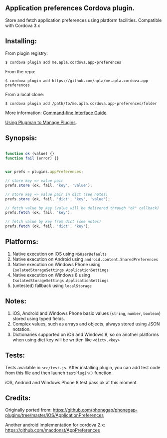 Application preferences Cordova plugin.
-----------------------

Store and fetch application preferences using platform facilities.
Compatible with Cordova 3.x

Installing:
---

From plugin registry:

    $ cordova plugin add me.apla.cordova.app-preferences

From the repo:

    $ cordova plugin add https://github.com/apla/me.apla.cordova.app-preferences

From a local clone:

    $ cordova plugin add /path/to/me.apla.cordova.app-preferences/folder


More information:
[Command-line Interface Guide](http://cordova.apache.org/docs/en/edge/guide_cli_index.md.html#The%20Command-line%20Interface).

[Using Plugman to Manage Plugins](http://cordova.apache.org/docs/en/edge/guide_plugin_ref_plugman.md.html).


Synopsis:
---

```javascript

function ok (value) {}
function fail (error) {}


var prefs = plugins.appPreferences;

// store key => value pair
prefs.store (ok, fail, 'key', 'value');

// store key => value pair in dict (see notes)
prefs.store (ok, fail, 'dict', 'key', 'value');

// fetch value by key (value will be delivered through "ok" callback)
prefs.fetch (ok, fail, 'key');

// fetch value by key from dict (see notes)
prefs.fetch (ok, fail, 'dict', 'key');
```

Platforms:
---
1. Native execution on iOS using `NSUserDefaults`
1. Native execution on Android using `android.content.SharedPreferences`
1. Native execution on Windows Phone using `IsolatedStorageSettings.ApplicationSettings`
1. Native execution on Windows 8 using `IsolatedStorageSettings.ApplicationSettings`
1. (untested) fallback using `localStorage`

Notes:
---
1. iOS, Android and Windows Phone basic values (`string`, `number`, `boolean`) stored using typed fields.
1. Complex values, such as arrays and objects, always stored using JSON notation.
1. Dictionaries supported on iOS and Windows 8, so on another platforms when using dict key
will be written like `<dict>.<key>`

Tests:
---
Tests available in `src/test.js`. After installing plugin, you can add test code from this file and then launch `testPlugin()` function.

iOS, Android and Windows Phone 8 test pass ok at this moment.

Credits:
---

Originally ported from:
https://github.com/phonegap/phonegap-plugins/tree/master/iOS/ApplicationPreferences

Another android implementation for cordova 2.x:
https://github.com/macdonst/AppPreferences
